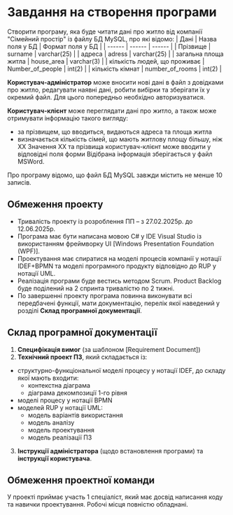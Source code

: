 # Завдання на створення програми
Створити програму, яка буде читати дані про житло від компанії "Сімейний простір" із файлу БД MySQL, про які відомо: 
| Дані | Назва поля у БД | Формат поля у БД |
| ------ | ------ | ------ |
| Прізвище | surname	| varchar(25) |
| адреса | adress	| varchar(25) |
| загальна площа житла | house_area | varchar(3) |
| кількість людей, що проживає | Number_of_people | int(2) |
| кількість кімнат | number_of_rooms | int(2) |

**Користувач-адміністратор** може вносити нові дані в файл з довідками про житло, редагувати наявні дані, робити вибірки та зберігати їх у окремий файл. Для цього попередньо необхідно авторизуватися.

**Користувач-клієнт** може переглядати дані про житло, а також може отримувати інформацію такого вигляду:
- за прізвищем, що вводиться, видаються адреса та площа житла
- визначається кількість сімей, що мають житлову площу більшу, ніж ХХ
Значення ХХ та прізвища користувач-клієнт може вводити у відповідні поля форми
Відібрана інформація зберігається у файл MSWord.

Про програму відомо, що файл БД MySQL завжди містить не менше 10 записів.

## Обмеження проекту
- Тривалість проекту із розроблення ПП – з 27.02.2025р. до 12.06.2025р.
- Програма має бути написана мовою C# у IDE Visual Studio із використанням фреймворку UI [Windows Presentation Foundation (WPF)]. 
- Проектування має спиратися на моделі процесів компанії у нотації IDEF+BPMN та моделі програмного продукту відповідно до RUP у нотації UML.
- Реалізація програми буде вестись методом Scrum. Product Backlog буде поділений на 2 спринта тривалістю по 2 тижні.
- По завершенні проекту програма повинна виконувати всі передбачені функції, мати документацію, перелік якої наведений у розділі **Склад програмної документації**.


## Склад програмної документації
1. **Специфікація вимог** (за шаблоном [Requirement Document])
2. **Технічний проект ПЗ**, який складається із:
- структурно-функціональної моделі процесу у нотації IDEF, до складу якої мають входити:
    + контекстна діаграма
    + діаграма декомпозиції 1-го рівня
- моделі процесу у нотації BPMN	
- моделей RUP у нотації UML:
    + модель варіантів використання
    + модель аналізу
    + модель проектування
    + модель реалізації ПЗ
 3. **Інструкції адміністратора** (щодо встановлення програми) та **інструкції користувача**.

## Обмеження проектної команди

У проекті приймає участь 1 спеціаліст, який має досвід написання коду та навички проектування.
Робочі місця повністю обладнані.
